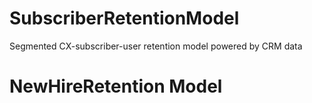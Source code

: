 # SubscriberRetentionModel
Segmented CX-subscriber-user retention model powered by CRM data
# NewHireRetention Model
